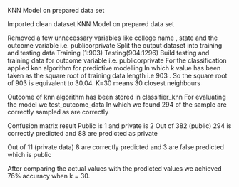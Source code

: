 KNN Model on prepared data set

Imported clean dataset 
KNN Model on prepared data set

Removed a few unnecessary variables like college name , state  and the outcome variable i.e. publicorprivate
Split the output dataset into training and testing data 
 Training (1:903)
  Testing(904:1296)
Build testing and training data for outcome variable i.e. publicorprivate
For the classification applied knn algorithm for predictive modelling
 In which k value has been taken as the square root of training data length i.e 903 . So the square root of 903 is equivalent to 30.04.
K=30 means 30 closest neighbours

Outcome of knn algorithm has been stored in classifier_knn
For evaluating the model we test_outcome_data
In which  we found 294 of the sample are correctly sampled as  are correctly 

Confusion matrix result
Public is 1 and private is 2
Out of 382  (public) 294 is correctly predicted and 88 are predicted as private

Out of 11 (private data) 8 are correctly predicted and 3 are false predicted which is public





After comparing the actual values with the predicted values we achieved 76% accuracy when k = 30.


    







